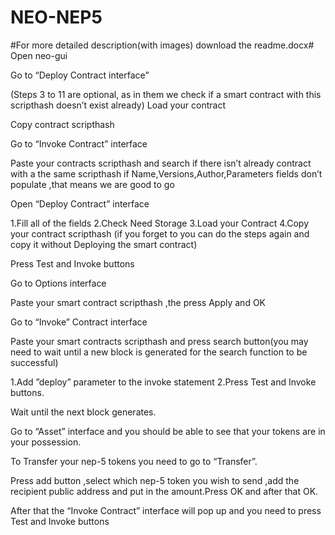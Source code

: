 # NEO-NEP5

#For more detailed description(with images) download the readme.docx#
Open neo-gui
 
Go to “Deploy Contract interface”
 
(Steps 3 to 11 are optional, as in them we check if a smart contract with this scripthash doesn’t exist already)
Load your contract

 
Copy contract scripthash
 
Go to “Invoke Contract” interface
 
Paste your contracts scripthash and search if there isn’t already contract with a the same scripthash if Name,Versions,Author,Parameters fields don’t populate ,that means we are good to go
 
Open “Deploy Contract” interface
 
1.Fill all of the fields 
2.Check Need Storage 
3.Load your Contract
4.Copy your contract scripthash (if you forget to you can do the steps again and copy it without Deploying the smart contract)
 
Press Test and Invoke buttons
 
Go to Options interface
 
Paste your smart contract scripthash ,the press Apply and OK
 
Go to “Invoke” Contract interface

 
Paste your smart contracts scripthash and press search button(you may need to wait until a new block is generated for the search function to be successful)
 
1.Add ”deploy” parameter to the invoke statement
2.Press Test and Invoke buttons.

Wait until the next block generates.
 
Go to “Asset” interface and you should be able to see that your tokens are in your possession.
 
To Transfer your nep-5 tokens you need to go to “Transfer”.
 
Press add button ,select which nep-5 token you wish to send ,add the recipient public address and put in the amount.Press OK and after that OK.
 
After that the “Invoke Contract” interface will pop up and you need to press Test and Invoke buttons





